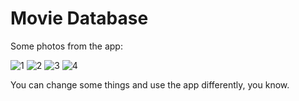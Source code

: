 # Movie Database
Some photos from the app:

![1](https://user-images.githubusercontent.com/65406368/175816837-00142259-3d8f-455c-8752-a53a1d124d9c.png)
![2](https://user-images.githubusercontent.com/65406368/175816841-3a56d854-cabd-4a3e-a2fb-18eceb011754.png)
![3](https://user-images.githubusercontent.com/65406368/175816844-c1d09864-af6f-424a-8163-96570de2e998.png)
![4](https://user-images.githubusercontent.com/65406368/175816874-f9d3c7d6-336e-45b2-9732-f6e4241c9c3d.png)

You can change some things and use the app differently, you know.
